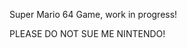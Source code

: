 <Doctype HTML>
<head>
  <p>Super Mario 64 Game, work in progress!</p>
  <p>PLEASE DO NOT SUE ME NINTENDO!</p>
</head>
